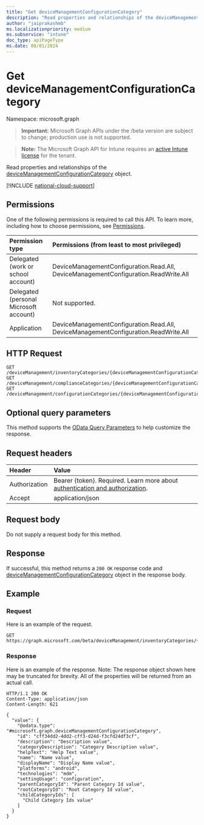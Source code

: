 ```yaml
---
title: "Get deviceManagementConfigurationCategory"
description: "Read properties and relationships of the deviceManagementConfigurationCategory object."
author: "jaiprakashmb"
ms.localizationpriority: medium
ms.subservice: "intune"
doc_type: apiPageType
ms.date: 08/01/2024
---
```


# Get deviceManagementConfigurationCategory

Namespace: microsoft.graph

> **Important:** Microsoft Graph APIs under the /beta version are subject to change; production use is not supported.

> **Note:** The Microsoft Graph API for Intune requires an [active Intune license](https://go.microsoft.com/fwlink/?linkid=839381) for the tenant.

Read properties and relationships of the [deviceManagementConfigurationCategory](../resources/intune-deviceconfigv2-devicemanagementconfigurationcategory.md) object.

[!INCLUDE [national-cloud-support](../../includes/all-clouds.md)]

## Permissions
One of the following permissions is required to call this API. To learn more, including how to choose permissions, see [Permissions](/graph/permissions-reference).

|Permission type|Permissions (from least to most privileged)|
|:---|:---|
|Delegated (work or school account)|DeviceManagementConfiguration.Read.All, DeviceManagementConfiguration.ReadWrite.All|
|Delegated (personal Microsoft account)|Not supported.|
|Application|DeviceManagementConfiguration.Read.All, DeviceManagementConfiguration.ReadWrite.All|

## HTTP Request
<!-- {
  "blockType": "ignored"
}
-->
``` http
GET /deviceManagement/inventoryCategories/{deviceManagementConfigurationCategoryId}
GET /deviceManagement/complianceCategories/{deviceManagementConfigurationCategoryId}
GET /deviceManagement/configurationCategories/{deviceManagementConfigurationCategoryId}
```

## Optional query parameters
This method supports the [OData Query Parameters](/graph/query-parameters) to help customize the response.

## Request headers
|Header|Value|
|:---|:---|
|Authorization|Bearer {token}. Required. Learn more about [authentication and authorization](/graph/auth/auth-concepts).|
|Accept|application/json|

## Request body
Do not supply a request body for this method.

## Response
If successful, this method returns a `200 OK` response code and [deviceManagementConfigurationCategory](../resources/intune-deviceconfigv2-devicemanagementconfigurationcategory.md) object in the response body.

## Example

### Request
Here is an example of the request.
``` http
GET https://graph.microsoft.com/beta/deviceManagement/inventoryCategories/{deviceManagementConfigurationCategoryId}
```

### Response
Here is an example of the response. Note: The response object shown here may be truncated for brevity. All of the properties will be returned from an actual call.
``` http
HTTP/1.1 200 OK
Content-Type: application/json
Content-Length: 621

{
  "value": {
    "@odata.type": "#microsoft.graph.deviceManagementConfigurationCategory",
    "id": "cff34dd2-4dd2-cff3-d24d-f3cfd24df3cf",
    "description": "Description value",
    "categoryDescription": "Category Description value",
    "helpText": "Help Text value",
    "name": "Name value",
    "displayName": "Display Name value",
    "platforms": "android",
    "technologies": "mdm",
    "settingUsage": "configuration",
    "parentCategoryId": "Parent Category Id value",
    "rootCategoryId": "Root Category Id value",
    "childCategoryIds": [
      "Child Category Ids value"
    ]
  }
}
```
